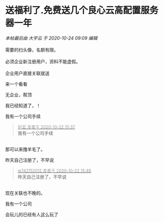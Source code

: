 # 送福利了.免费送几个良心云高配置服务器一年


<i class="pstatus"> 本帖最后由 大宇云 于 2020-10-24 09:09 编辑 </i><br />
<br />
需要的扫头像，名额有限。<br />
<br />
必须企业新注册用户，资料不能虚假。<br />
<br />
企业用户直接关联就送

来一个看看<img src="static/image/smiley/default/lol.gif" smilieid="12" border="0" alt="" /><img src="static/image/smiley/default/lol.gif" smilieid="12" border="0" alt="" />

无企业，帮顶

我已经知道了，！

我有一个公司手续

<div class="quote"><blockquote><font size="2"><a href="https://www.hostloc.com/forum.php?mod=redirect&amp;goto=findpost&amp;pid=9336265&amp;ptid=757177" target="_blank"><font color="#999999">判官 发表于 2020-10-22 15:37</font></a></font><br />
我有一个公司手续</blockquote></div><br />
那可以来撸羊毛了。

昨天自己注册了，不早说

<div class="quote"><blockquote><font size="2"><a href="https://www.hostloc.com/forum.php?mod=redirect&amp;goto=findpost&amp;pid=9336336&amp;ptid=757177" target="_blank"><font color="#999999">w742152012 发表于 2020-10-22 15:48</font></a></font><br />
昨天自己注册了，不早说</blockquote></div><br />
现在关联也不晚的。

我有一个公司

会玩儿的已经有人这么玩了<img src="static/image/smiley/default/titter.gif" smilieid="9" border="0" alt="" /><img id="aimg_meE6B" onclick="zoom(this, this.src, 0, 0, 0)" class="zoom" src="https://i.loli.net/2020/10/22/A1QlNaMyBcbwDGu.jpg" onmouseover="img_onmouseoverfunc(this)" onload="thumbImg(this)" border="0" alt="" /><br />

